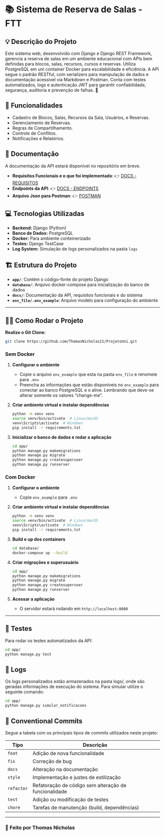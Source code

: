 # 📚 Sistema de Reserva de Salas - FTT

## 💡 Descrição do Projeto
Este sistema web, desenvolvido com Django e Django REST Framework, gerencia a reserva de salas em um ambiente educacional com APIs bem definidas para blocos, salas, recursos, cursos e reservas. Utiliza PostgreSQL em um container Docker para escalabilidade e eficiência. A API segue o padrão RESTful, com serializers para manipulação de dados e documentação acessível via Markdown e Postman. Conta com testes automatizados, logs e autenticação JWT para garantir confiabilidade, segurança, auditoria e prevenção de falhas. 🚀

## 🎯 Funcionalidades
- Cadastro de Blocos, Salas, Recursos da Sala, Usuários, e Reservas.
- Gerenciamento de Reservas.
- Regras de Compartilhamento.
- Controle de Conflitos.
- Notificações e Relatórios.

## 📂 Documentação
A documentação da API estará disponível no repositório em breve.

- **Requisitos Funcionais e o que foi implementado**: 👉 [DOCS - REQUISITOS](https://github.com/ThomasNicholas21/ProjetoUni/blob/master/docs/requisitos.md)
- **Endpoints da API**: 👉 [DOCS - ENDPOINTS](https://github.com/ThomasNicholas21/ProjetoUni/blob/master/docs/endpoints.md)
- **Arquivo Json para Postman**: 👉 [POSTMAN](https://github.com/ThomasNicholas21/ProjetoUni/blob/master/docs/Unievangelica%20API.postman_collection.json)

## 💻 Tecnologias Utilizadas
- **Backend:** Django (Python)
- **Banco de Dados:** PostgreSQL
- **Docker:** Para ambiente conteinerizado
- **Testes:** Django TestCase
- **Log System:** Simulação de logs personalizados na pasta `logs`

## 🏗 Estrutura do Projeto
- **`app/`**: Contém o código-fonte do projeto Django
- **`database/`**: Arquivo docker-compose para inicialização do banco de dados
- **`docs/`**: Documentação da API, requisitos funcionais e do sistema
- **`env_file/.env_example`**: Arquivo modelo para configuração do ambiente

---

## 🙋‍♂️ Como Rodar o Projeto

**Realize o Git Clone:**
```bash
git clone https://github.com/ThomasNicholas21/ProjetoUni.git
```

### Sem Docker
1. **Configurar o ambiente**
   - Copie o arquivo `env_example` que esta na pasta `env_file` e renomeie para `.env`
   - Preencha as informações que estão disponíveis no `env_example` para conectar ao banco PostgreSQL e o ative. Lembrando que deve-se alterar somente os valores "change-me".

2. **Criar ambiente virtual e instalar dependências**
   ```bash
   python -m venv venv
   source venv/bin/activate  # Linux/macOS
   venv\Scripts\activate  # Windows
   pip install -r requirements.txt
   ```

3. **Inicializar o banco de dados e rodar a aplicação**
   ```bash
   cd app/
   python manage.py makemigrations
   python manage.py migrate
   python manage.py createsuperuser
   python manage.py runserver
   ```

### Com Docker
1. **Configurar o ambiente**
   - Copie `env_example` para `.env`
     
  
2. **Criar ambiente virtual e instalar dependências**
   ```bash
   python -m venv venv
   source venv/bin/activate  # Linux/macOS
   venv\Scripts\activate  # Windows
   pip install -r requirements.txt
   ```

3. **Build e up dos containers**
   ```bash
   cd database/
   docker-compose up --build
   ```

4. **Criar migrações e superusuário**
   ```bash
   cd app/
   python manage.py makemigrations
   python manage.py migrate
   python manage.py createsuperuser
   python manage.py runserver
   ```

5. **Acessar a aplicação**
   - O servidor estará rodando em `http://localhost:8000`

---

## 📌 Testes
Para rodar os testes automatizados da API:
```bash
cd app/
python manage.py test
```

## 📝 Logs

Os logs personalizados estão armazenados na pasta logs/, onde são geradas informações de execução do sistema. Para simular utilize o seguinte comando:
```bash
cd app/
python manage.py simular_notificacoes
```


## 🚀 Conventional Commits
Segue a tabela com os principais tipos de commits utilizados neste projeto:

| Tipo | Descrição |
|------|-----------|
| `feat` | Adição de nova funcionalidade |
| `fix` | Correção de bug |
| `docs` | Alteração na documentação |
| `style` | Implementação e justes de estilização |
| `refactor` | Refatoração de código sem alteração de funcionalidade |
| `test` | Adição ou modificação de testes |
| `chore` | Tarefas de manutenção (build, dependências) |

---


### 🚀 Feito por Thomas Nicholas
